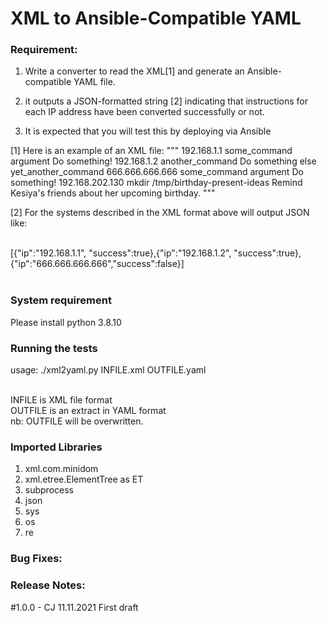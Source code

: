 # XML to Ansible-Compatible YAML

### Requirement:

1. Write a converter to read the XML[1] and generate an Ansible-compatible YAML file.

2. it outputs a JSON-formatted string [2] indicating that instructions for each IP
address have been converted successfully or not.


3. It is expected that you will test this by deploying via Ansible <br/>


[1] Here is an example of an XML file:
"""
<systems>
  <host>
    <ip>192.168.1.1</ip>
    <job>
      <command>some_command argument</command>
      <comment>Do something!</comment>
    </job>
  </host>
  <host>
    <ip>192.168.1.2</ip>
    <job>
      <command>another_command</command>
      <comment>Do something else</comment>
    </job>
    <job>
      <command>yet_another_command</command>
    </job>
  </host>
  <host>
    <ip>666.666.666.666</ip>
    <job>
      <command>some_command argument</command>
      <comment>Do something!</comment>
    </job>
  </host>
  <host>
    <ip>192.168.202.130</ip>
    <job>
      <command>mkdir /tmp/birthday-present-ideas</command>
      <comment>Remind Kesiya's friends about her upcoming birthday.</comment>
    </job>
  </host>
</systems>
"""

[2] For the systems described in the XML format above will output JSON<br/>
like:<br/><br/>

[{"ip":"192.168.1.1", "success":true},{"ip":"192.168.1.2", "success":true},{"ip":"666.666.666.666","success":false}]<br/><br/>


### System requirement
Please install python 3.8.10

### Running the tests

usage: ./xml2yaml.py INFILE.xml OUTFILE.yaml<br/><br/>

  INFILE is XML file format<br/>
  OUTFILE is an extract in YAML format<br/>
  nb: OUTFILE will be overwritten.<br/>


### Imported Libraries
1.	xml.com.minidom
2.	xml.etree.ElementTree as ET
3.	subprocess
4.	json
5.	sys
6. 	os
7.	re


### Bug Fixes:

### Release Notes:
#1.0.0 - CJ 11.11.2021 First draft
